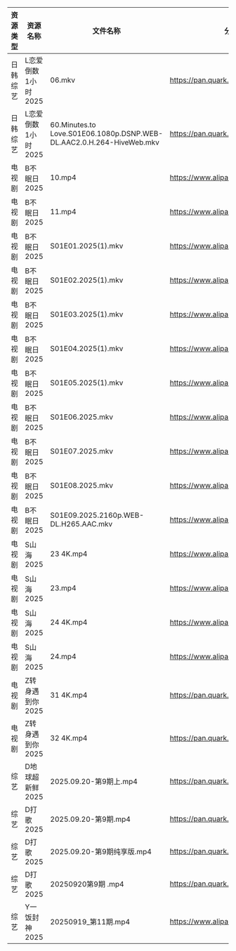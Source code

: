 | 资源类型 | 资源名称         | 文件名称                                                                 | 分享链接                                 | 更新时间                |
| ---- | ------------ | -------------------------------------------------------------------- | ------------------------------------ | ------------------- |
| 日韩综艺 | L恋爱倒数1小时2025 | 06.mkv                                                               | https://pan.quark.cn/s/8e32fe75dba6  | 2025-09-20 16:26:51 |
| 日韩综艺 | L恋爱倒数1小时2025 | 60.Minutes.to Love.S01E06.1080p.DSNP.WEB-DL.AAC2.0.H.264-HiveWeb.mkv | https://pan.quark.cn/s/8e32fe75dba6  | 2025-09-20 10:26:14 |
| 电视剧  | B不眠日2025     | 10.mp4                                                               | https://www.alipan.com/s/pdo1SVYHJq1 | 2025-09-20 20:58:29 |
| 电视剧  | B不眠日2025     | 11.mp4                                                               | https://www.alipan.com/s/pdo1SVYHJq1 | 2025-09-20 20:58:29 |
| 电视剧  | B不眠日2025     | S01E01.2025(1).mkv                                                   | https://www.alipan.com/s/pdo1SVYHJq1 | 2025-09-20 07:55:35 |
| 电视剧  | B不眠日2025     | S01E02.2025(1).mkv                                                   | https://www.alipan.com/s/pdo1SVYHJq1 | 2025-09-20 07:55:35 |
| 电视剧  | B不眠日2025     | S01E03.2025(1).mkv                                                   | https://www.alipan.com/s/pdo1SVYHJq1 | 2025-09-20 07:55:34 |
| 电视剧  | B不眠日2025     | S01E04.2025(1).mkv                                                   | https://www.alipan.com/s/pdo1SVYHJq1 | 2025-09-20 07:55:34 |
| 电视剧  | B不眠日2025     | S01E05.2025(1).mkv                                                   | https://www.alipan.com/s/pdo1SVYHJq1 | 2025-09-20 07:55:33 |
| 电视剧  | B不眠日2025     | S01E06.2025.mkv                                                      | https://www.alipan.com/s/pdo1SVYHJq1 | 2025-09-20 07:55:32 |
| 电视剧  | B不眠日2025     | S01E07.2025.mkv                                                      | https://www.alipan.com/s/pdo1SVYHJq1 | 2025-09-20 07:55:32 |
| 电视剧  | B不眠日2025     | S01E08.2025.mkv                                                      | https://www.alipan.com/s/pdo1SVYHJq1 | 2025-09-20 07:55:31 |
| 电视剧  | B不眠日2025     | S01E09.2025.2160p.WEB-DL.H265.AAC.mkv                                | https://www.alipan.com/s/pdo1SVYHJq1 | 2025-09-20 07:55:31 |
| 电视剧  | S山海2025      | 23 4K.mp4                                                            | https://www.alipan.com/s/p8L13GiiEic | 2025-09-20 20:59:09 |
| 电视剧  | S山海2025      | 23.mp4                                                               | https://www.alipan.com/s/p8L13GiiEic | 2025-09-20 20:59:08 |
| 电视剧  | S山海2025      | 24 4K.mp4                                                            | https://www.alipan.com/s/p8L13GiiEic | 2025-09-20 20:59:08 |
| 电视剧  | S山海2025      | 24.mp4                                                               | https://www.alipan.com/s/p8L13GiiEic | 2025-09-20 20:59:07 |
| 电视剧  | Z转身遇到你2025   | 31 4K.mp4                                                            | https://pan.quark.cn/s/3615a2d2ed2f  | 2025-09-20 16:24:00 |
| 电视剧  | Z转身遇到你2025   | 32 4K.mp4                                                            | https://pan.quark.cn/s/3615a2d2ed2f  | 2025-09-20 16:23:57 |
| 综艺   | D地球超新鲜2025   | 2025.09.20-第9期上.mp4                                                  | https://pan.quark.cn/s/6d9ff5b2efaa  | 2025-09-20 16:24:49 |
| 综艺   | D打歌2025      | 2025.09.20-第9期.mp4                                                   | https://pan.quark.cn/s/bd23329f1a1a  | 2025-09-20 16:25:10 |
| 综艺   | D打歌2025      | 2025.09.20-第9期纯享版.mp4                                                | https://pan.quark.cn/s/bd23329f1a1a  | 2025-09-20 16:25:13 |
| 综艺   | D打歌2025      | 20250920第9期 .mp4                                                     | https://pan.quark.cn/s/bd23329f1a1a  | 2025-09-20 10:24:34 |
| 综艺   | Y一饭封神2025    | 20250919_第11期.mp4                                                    | https://www.alipan.com/s/w4Qpfj6YdVw | 2025-09-20 17:59:55 |
